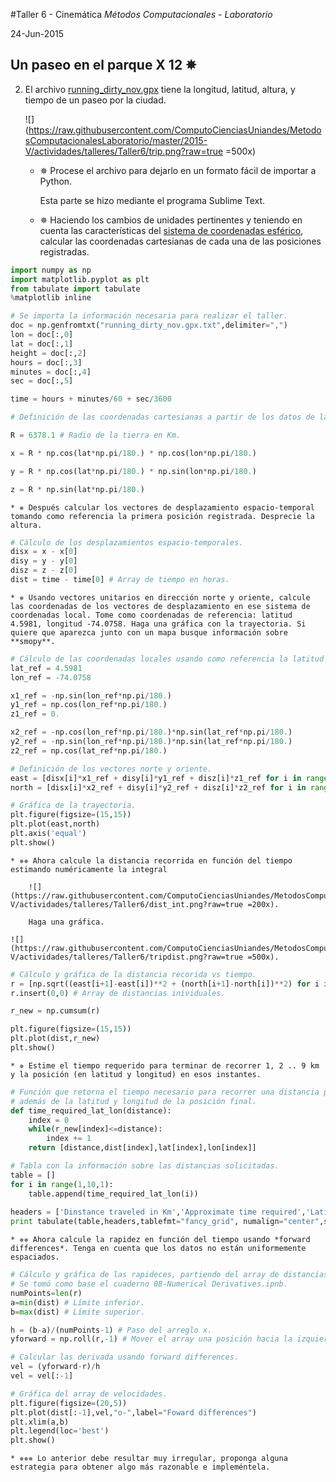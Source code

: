 #Taller 6 - Cinemática
*Métodos Computacionales - Laboratorio*

24-Jun-2015

## Un paseo en el parque X 12 ✵ 

2. El archivo [running_dirty_nov.gpx](https://raw.githubusercontent.com/ComputoCienciasUniandes/MetodosComputacionalesLaboratorio/master/2015-V/actividades/talleres/Taller6/running_dirty_nov.gpx) tiene la longitud, latitud, altura, y tiempo de un paseo por la ciudad. 

	![](https://raw.githubusercontent.com/ComputoCienciasUniandes/MetodosComputacionalesLaboratorio/master/2015-V/actividades/talleres/Taller6/trip.png?raw=true =500x)

	* ✵ Procese el archivo para dejarlo en un formato fácil de importar a Python.

		Esta parte se hizo mediante el programa Sublime Text.

	* ✵ Haciendo los cambios de unidades pertinentes y teniendo en cuenta las características del [sistema de coordenadas esférico](http://mathworld.wolfram.com/SphericalCoordinates.html), calcular las coordenadas cartesianas de cada una de las posiciones registradas.


```python
import numpy as np
import matplotlib.pyplot as plt
from tabulate import tabulate
%matplotlib inline

# Se importa la información necesaria para realizar el taller.
doc = np.genfromtxt("running_dirty_nov.gpx.txt",delimiter=",")
lon = doc[:,0]
lat = doc[:,1]
height = doc[:,2]
hours = doc[:,3]
minutes = doc[:,4]
sec = doc[:,5]

time = hours + minutes/60 + sec/3600

# Definición de las coordenadas cartesianas a partir de los datos de latitud y longitud.

R = 6378.1 # Radio de la tierra en Km.

x = R * np.cos(lat*np.pi/180.) * np.cos(lon*np.pi/180.)

y = R * np.cos(lat*np.pi/180.) * np.sin(lon*np.pi/180.)

z = R * np.sin(lat*np.pi/180.)
```

	* ✵ Después calcular los vectores de desplazamiento espacio-temporal tomando como referencia la primera posición registrada. Desprecie la altura.

```python
# Cálculo de los desplazamientos espacio-temporales.
disx = x - x[0]
disy = y - y[0]
disz = z - z[0]
dist = time - time[0] # Array de tiempo en horas.
```

	* ✵ Usando vectores unitarios en dirección norte y oriente, calcule las coordenadas de los vectores de desplazamiento en ese sistema de coordenadas local. Tome como coordenadas de referencia: latitud 4.5981, longitud -74.0758. Haga una gráfica con la trayectoria. Si quiere que aparezca junto con un mapa busque información sobre **smopy**. 

```python
# Cálculo de las coordenadas locales usando como referencia la latitud y longitud de Bogotá.
lat_ref = 4.5981
lon_ref = -74.0758

x1_ref = -np.sin(lon_ref*np.pi/180.)
y1_ref = np.cos(lon_ref*np.pi/180.)
z1_ref = 0.

x2_ref = -np.cos(lon_ref*np.pi/180.)*np.sin(lat_ref*np.pi/180.)
y2_ref = -np.sin(lon_ref*np.pi/180.)*np.sin(lat_ref*np.pi/180.)
z2_ref = np.cos(lat_ref*np.pi/180.)

# Definición de los vectores norte y oriente.
east = [disx[i]*x1_ref + disy[i]*y1_ref + disz[i]*z1_ref for i in range(len(disx))]
north = [disx[i]*x2_ref + disy[i]*y2_ref + disz[i]*z2_ref for i in range(len(disx))]

# Gráfica de la trayectoria.
plt.figure(figsize=(15,15))
plt.plot(east,north)
plt.axis('equal')
plt.show()
```

	* ✵✵ Ahora calcule la distancia recorrida en función del tiempo estimando numéricamente la integral

		![](https://raw.githubusercontent.com/ComputoCienciasUniandes/MetodosComputacionalesLaboratorio/master/2015-V/actividades/talleres/Taller6/dist_int.png?raw=true =200x). 
		
		Haga una gráfica.

	![](https://raw.githubusercontent.com/ComputoCienciasUniandes/MetodosComputacionalesLaboratorio/master/2015-V/actividades/talleres/Taller6/tripdist.png?raw=true =500x).

```python
# Cálculo y gráfica de la distancia recorida vs tiempo.
r = [np.sqrt((east[i+1]-east[i])**2 + (north[i+1]-north[i])**2) for i in range(0,len(east)-1,1)]
r.insert(0,0) # Array de distancias inividuales.

r_new = np.cumsum(r)

plt.figure(figsize=(15,15))
plt.plot(dist,r_new)
plt.show()
```
	
	* ✵ Estime el tiempo requerido para terminar de recorrer 1, 2 .. 9 km y la posición (en latitud y longitud) en esos instantes.

```python
# Función que retorna el tiempo necesario para recorrer una distancia pasada por parámetro,
# además de la latitud y longitud de la posición final.
def time_required_lat_lon(distance):
    index = 0
    while(r_new[index]<=distance):
        index += 1
    return [distance,dist[index],lat[index],lon[index]]

# Tabla con la información sobre las distancias solicitadas.
table = []
for i in range(1,10,1):
    table.append(time_required_lat_lon(i))
    
headers = ['Dinstance traveled in Km','Approximate time required','Latitude','Longitude']
print tabulate(table,headers,tablefmt="fancy_grid", numalign="center",stralign='center')
```

	* ✵✵ Ahora calcule la rapidez en función del tiempo usando *forward differences*. Tenga en cuenta que los datos no están uniformemente espaciados.

```python
# Cálculo y gráfica de las rapideces, partiendo del array de distancias individuales y del array de tiempo en horas definidos previamente.
# Se tomó como base el cuaderno 08-Numerical Derivatives.ipnb.
numPoints=len(r)
a=min(dist) # Límite inferior.
b=max(dist) # Límite superior.

h = (b-a)/(numPoints-1) # Paso del arreglo x.
yforward = np.roll(r,-1) # Mover el array una posición hacia la izquierda.

# Calcular las derivada usando forward differences.
vel = (yforward-r)/h
vel = vel[:-1] 

# Gráfica del array de velocidades.
plt.figure(figsize=(20,5))
plt.plot(dist[:-1],vel,"o-",label="Foward differences")
plt.xlim(a,b)
plt.legend(loc='best')
plt.show()
```		

	* ✵✵✵ Lo anterior debe resultar muy irregular, proponga alguna estrategia para obtener algo más razonable e impleméntela.
	



